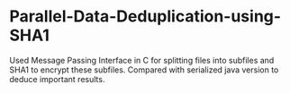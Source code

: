 # Parallel-Data-Deduplication-using-SHA1
Used Message Passing Interface in C for splitting files into subfiles and SHA1 to encrypt these subfiles. Compared with serialized java version to deduce important results. 
